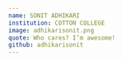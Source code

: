 ```yaml
---
name: SONIT ADHIKARI
institution: COTTON COLLEGE
image: adhikarisonit.png
quote: Who cares? I’m awesome!
github: adhikarisonit
---
```

